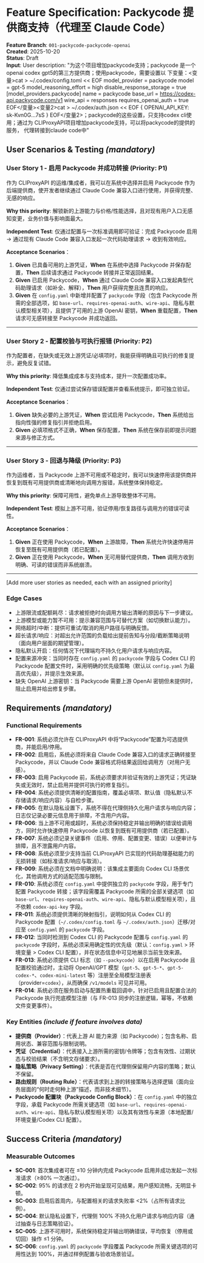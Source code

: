 # Feature Specification: Packycode 提供商支持（代理至 Claude Code）

**Feature Branch**: `001-packycode-packycode-openai`  
**Created**: 2025-10-20  
**Status**: Draft  
**Input**: User description: "为这个项目增加packycode支持；packycode 是一个openai codex gpt5的第三方提供商；使用packycode，需要设置以 下变量：<变量>cat > ~/.codex/config.toml << EOF model_provider = packycode model = gpt-5 model_reasoning_effort = high disable_response_storage = true [model_providers.packycode] name = packycode base_url = https://codex-api.packycode.com/v1 wire_api = responses requires_openai_auth = true EOF</变量><变量2>cat > ~/.codex/auth.json << EOF { OPENAI_API_KEY: sk-Kvn0G...7sS } EOF</变量2>；packycode的这些设置，只支持codex cli使用；通过为 CLIProxyAPI项目增加packycode支持，可以将packycode的提供的服务， 代理转接到claude code中"

## User Scenarios & Testing *(mandatory)*

<!--
  IMPORTANT: User stories should be PRIORITIZED as user journeys ordered by importance.
  Each user story/journey must be INDEPENDENTLY TESTABLE - meaning if you implement just ONE of them,
  you should still have a viable MVP (Minimum Viable Product) that delivers value.
  
  Assign priorities (P1, P2, P3, etc.) to each story, where P1 is the most critical.
  Think of each story as a standalone slice of functionality that can be:
  - Developed independently
  - Tested independently
  - Deployed independently
  - Demonstrated to users independently
-->

### User Story 1 - 启用 Packycode 并成功转接 (Priority: P1)

作为 CLIProxyAPI 的运维/集成者，我可以在系统中选择并启用 Packycode 作为后端提供商，使开发者继续通过 Claude Code 兼容入口进行使用，并获得完整、无感的响应。

**Why this priority**: 解锁新的上游能力与价格/性能选择，且对现有用户入口无感知变更，业务价值与影响面最大。

**Independent Test**: 仅通过配置与一次标准调用即可验证：完成 Packycode 启用 → 通过现有 Claude Code 兼容入口发起一次代码助理请求 → 收到有效响应。

**Acceptance Scenarios**：

1. **Given** 已具备可用的上游凭证，**When** 在系统中选择 Packycode 并保存配置，**Then** 后续请求通过 Packycode 转接并正常返回结果。
2. **Given** 已启用 Packycode，**When** 通过 Claude Code 兼容入口发起典型代码助理请求（如补全、解释），**Then** 用户获得完整且连贯的响应。
3. **Given** 在 `config.yaml` 中新增并配置了 `packycode` 字段（包含 Packycode 所需的全部选项，如 `base-url`、`requires-openai-auth`、`wire-api`、隐私与默认模型相关项），且提供了可用的上游 OpenAI 密钥，**When** 重载配置，**Then** 请求可无感转接至 Packycode 并成功返回。

---

### User Story 2 - 配置校验与可执行报错 (Priority: P2)

作为配置者，在缺失或无效上游凭证/必填项时，我能获得明确且可执行的修复提示，避免反复试错。

**Why this priority**: 降低集成成本与支持成本，提升一次配置成功率。

**Independent Test**: 仅通过尝试保存错误配置并查看系统提示，即可独立验证。

**Acceptance Scenarios**：

1. **Given** 缺失必要的上游凭证，**When** 尝试启用 Packycode，**Then** 系统给出指向性强的修复指引并拒绝启用。
2. **Given** 必填项格式不正确，**When** 保存配置，**Then** 系统在保存前即提示问题来源与修正方式。

---

### User Story 3 - 回退与降级 (Priority: P3)

作为运维者，当 Packycode 上游不可用或不稳定时，我可以快速停用该提供商并恢复到既有可用提供商或清晰地向调用方报错，系统整体保持稳定。

**Why this priority**: 保障可用性，避免单点上游导致整体不可用。

**Independent Test**: 模拟上游不可用，验证停用/恢复路径与调用方的错误可读性。

**Acceptance Scenarios**：

1. **Given** 正在使用 Packycode，**When** 上游故障，**Then** 系统允许快速停用并恢复至既有可用提供商（若已配置）。
2. **Given** 正在使用 Packycode，**When** 无可用替代提供商，**Then** 调用方收到明确、可读的错误而非系统崩溃。

---

[Add more user stories as needed, each with an assigned priority]

### Edge Cases

<!--
  ACTION REQUIRED: The content in this section represents placeholders.
  Fill them out with the right edge cases.
-->

- 上游限流或配额耗尽：请求被拒绝时向调用方输出清晰的原因与下一步建议。
- 上游模型或能力暂不可用：提示兼容范围与可替代方案（如切换默认能力）。
- 网络超时/中断：提供可重试/取消的用户路径与明确反馈。
- 超长请求/响应：对超出允许范围的负载给出提前告知与分段/截断策略说明（面向用户层面的期望管理）。
- 隐私默认开启：任何情况下代理端均不持久化用户请求与响应内容。
- 配置来源冲突：当同时存在 `config.yaml` 的 `packycode` 字段与 Codex CLI 的 Packycode 配置文件时，采用明确的优先级策略（默认以 `config.yaml` 为最高优先级），并提示生效来源。
- 缺失 OpenAI 上游密钥：当 Packycode 需要上游 OpenAI 密钥但未提供时，阻止启用并给出修复步骤。

## Requirements *(mandatory)*

<!--
  ACTION REQUIRED: The content in this section represents placeholders.
  Fill them out with the right functional requirements.
-->

### Functional Requirements

- **FR-001**: 系统必须允许在 CLIProxyAPI 中将“Packycode”配置为可选提供商，并能启用/停用。
- **FR-002**: 启用后，系统必须将来自 Claude Code 兼容入口的请求正确转接至 Packycode，并以 Claude Code 兼容格式将结果返回给调用方（对用户无感）。
- **FR-003**: 启用 Packycode 前，系统必须要求并验证有效的上游凭证；凭证缺失或无效时，禁止启用并提供可执行的修复指引。
- **FR-004**: 系统必须提供清晰的配置指南，覆盖必填项、默认值（隐私默认不存储请求/响应内容）与自检步骤。
- **FR-005**: 在默认隐私设置下，系统不得在代理侧持久化用户请求与响应内容；日志仅记录必要元信息用于排障，不含用户内容。
- **FR-006**: 当上游不可用或超时，系统必须保持稳定并输出明确的错误给调用方，同时允许快速停用 Packycode 以恢复到既有可用提供商（若已配置）。
- **FR-007**: 系统必须记录关键事件（启用、停用、配置变更、错误）以便审计与排障，且不泄露用户内容。
- **FR-008**: 系统必须至少支持当前 CLIProxyAPI 已实现的代码助理基础能力的无损转接（如标准请求/响应与取消）。
- **FR-009**: 系统必须在文档中明确说明：该集成主要面向 Codex CLI 场景优化，其他调用方式的适配范围与限制。
- **FR-010**: 系统必须在 `config.yaml` 中提供独立的 `packycode` 字段，用于专门配置 Packycode 转接；该字段需覆盖 Packycode 所需的全部关键选项（如 `base-url`、`requires-openai-auth`、`wire-api`、隐私与默认模型相关项），且不依赖 `codex-api-key` 字段。
- **FR-011**: 系统必须提供清晰的映射指引，说明如何从 Codex CLI 的 Packycode 配置（`~/.codex/config.toml` 与 `~/.codex/auth.json`）迁移/对应至 `config.yaml` 的 `packycode` 字段。
- **FR-012**: 当同时检测到 Codex CLI 的 Packycode 配置与 `config.yaml` 的 `packycode` 字段时，系统必须采用确定性的优先级（默认：`config.yaml` > 环境变量 > Codex CLI 配置），并在状态信息中可见地展示当前生效来源。
- **FR-013**: 系统必须提供 CLI 标志（如 `--packycode`）以在启用 Packycode 且配置校验通过时，主动将 OpenAI/GPT 模型（`gpt-5`、`gpt-5-*`、`gpt-5-codex-*`、`codex-mini-latest` 等）注册至全局模型注册表（provider=`codex`），从而确保 `/v1/models` 可见并可用。
- **FR-014**: 系统必须在服务启动与配置热重载回调中，针对已启用且配置合法的 Packycode 执行兜底模型注册（与 FR-013 同步的注册逻辑，幂等，不依赖文件变更事件）。

### Key Entities *(include if feature involves data)*

- **提供商（Provider）**：代表上游 AI 能力来源（如 Packycode）；包含名称、启用状态、兼容范围与限制说明。
- **凭证（Credential）**：代表接入上游所需的密钥/令牌等；包含有效性、过期状态与校验结果（不含明文存储要求）。
- **隐私策略（Privacy Setting）**：代表是否在代理侧保留用户内容的策略；默认不保留。
- **路由规则（Routing Rule）**：代表请求到上游的转接策略与选择逻辑（面向业务层面的“何时走何种上游”描述，而非技术细节）。
- **Packycode 配置块（Packycode Config Block）**：在 `config.yaml` 中的独立字段，承载 Packycode 所需关键选项（如 `base-url`、`requires-openai-auth`、`wire-api`、隐私与默认模型相关项）以及其有效性与来源（本地配置/环境变量/Codex CLI 配置）。

## Success Criteria *(mandatory)*

<!--
  ACTION REQUIRED: Define measurable success criteria.
  These must be technology-agnostic and measurable.
-->

### Measurable Outcomes

- **SC-001**: 首次集成者可在 ≤10 分钟内完成 Packycode 启用并成功发起一次标准请求（≥80% 一次通过）。
- **SC-002**: 95% 的请求在 2 秒内开始呈现可见结果，用户感知流畅，无明显卡顿。
- **SC-003**: 启用后首周内，与配置相关的请求失败率 <2%（占所有请求比例）。
- **SC-004**: 默认隐私设置下，代理侧 100% 不持久化用户请求与响应内容（通过抽查与日志策略验证）。
- **SC-005**: 上游不可用时，系统保持稳定并输出明确错误，平均恢复（停用或切回）操作 ≤1 分钟。
- **SC-006**: `config.yaml` 的 `packycode` 字段覆盖 Packycode 所需关键选项的可用性达到 100%，并通过样例配置与验收场景验证。
